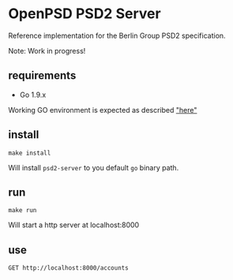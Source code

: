 # OpenPSD PSD2 Server

Reference implementation for the Berlin Group PSD2 specification.

Note: Work in progress!

## requirements

* Go 1.9.x

Working GO environment is expected as described ["here"](https://golang.org/doc/code.html#GOPATH) 
## install

`make install`

Will install `psd2-server` to you default `go` binary path.

## run

`make run`

Will start a http server at localhost:8000

## use

`GET http://localhost:8000/accounts`